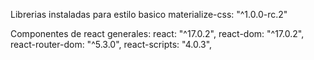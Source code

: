 Librerias instaladas para estilo basico
materialize-css: "^1.0.0-rc.2" 

Componentes de react generales:
react: "^17.0.2",
react-dom: "^17.0.2",
react-router-dom: "^5.3.0",
react-scripts: "4.0.3",
